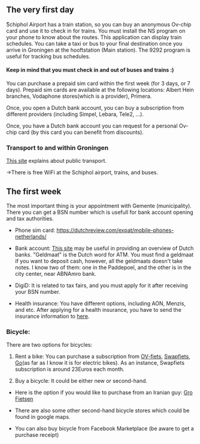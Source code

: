 ## The very first day

ًSchiphol Airport has a train station, so you can buy an anonymous Ov-chip card and use it to check in for trains. You must install the NS program on your phone to know about the routes. This application can display train schedules. You can take a taxi or bus to your final destination once you arrive in Groningen at the hooftstation (Main station). The 9292 program is useful for tracking bus schedules. 
#### Keep in mind that you must check in and out of buses and trains :)

You can purchase a prepaid sim card within the first week (for 3 days, or 7 days). Prepaid sim cards are available at the following locations:
Albert Hein branches, Vodaphone stores(which is a provider), Primera.

Once, you open a Dutch bank account, you can buy a subscription from different providers (including Simpel, Lebara, Tele2, ...).

Once, you have a Dutch bank account you can request for a personal Ov-chip card (by this card you can benefit from discounts).

### Transport to and within Groningen
[This site](https://www.rug.nl/education/master/international-students/study-in-the-netherlands-groningen/living-in-the-netherlands/transport) explains about public transport.

->There is free WiFi at the Schiphol airport, trains, and buses.

## The first week
The most important thing is your appointment with Gemente (municipality). There you can get a BSN number which is usefull for bank account opening and tax authorities.

- Phone sim card: https://dutchreview.com/expat/mobile-phones-netherlands/

- Bank account: [This site](https://www.rug.nl/education/bachelor/international-students/financial-matters/opening-dutch-bank-account?tcid=verint_10_14002_14009) may be useful in providing an overview of Dutch banks. "Geldmaat" is the Dutch word for ATM. You must find a geldmaat if you want to deposit cash, however, all the geldmaats doesn't take notes. I know two of them: one in the Paddepoel, and the other is in the city center, near ABNAmro bank.

- DigiD: It is related to tax fairs, and you must apply for it after receiving your BSN number.

- Health insurance: You have different options, including AON, Menzis, and etc. After applying for a health insurance, you have to send the insurance information to [here](https://www.studentarts.nl/).

### Bicycle: 

There are two options for bicycles:

1. Rent a bike: You can purchase a subscription from [OV-fiets](https://www.ns.nl/en/door-to-door/ov-fiets), [Swapfiets](https://swapfiets.nl/), [Go](https://nl.go-sharing.com/blog/go-explore-noord-nederland/)(as far as I know it is for electric bikes). As an instance, Swapfiets subscription is around 23Euros each month.


2. Buy a bicycle: It could be either new or second-hand.

- Here is the option if you would like to purchase from an Iranian guy: [Gro Fietsen](https://maps.app.goo.gl/8bQVdTKod2d8Bqcd8)

- There are also some other second-hand bicycle stores which could be found in google maps. 

- You can also buy bicycle from Facebook Marketplace (be aware to get a purchase receipt)
